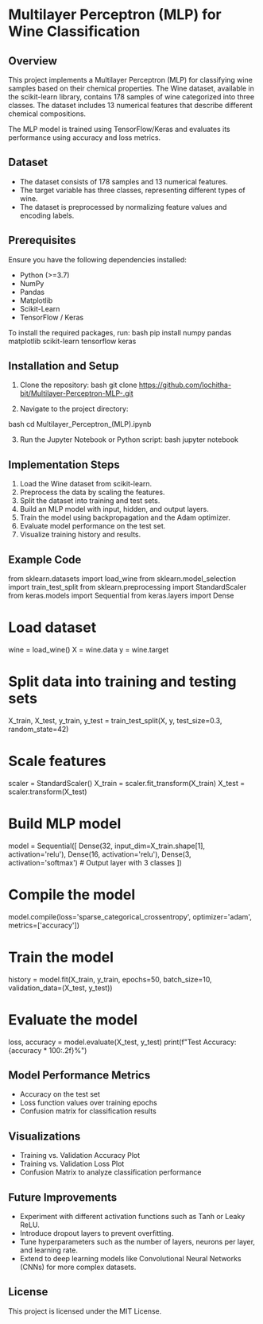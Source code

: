
# Multilayer Perceptron (MLP) for Wine Classification

## Overview
This project implements a Multilayer Perceptron (MLP) for classifying wine samples based on their chemical properties. The Wine dataset, available in the scikit-learn library, contains 178 samples of wine categorized into three classes. The dataset includes 13 numerical features that describe different chemical compositions.

The MLP model is trained using TensorFlow/Keras and evaluates its performance using accuracy and loss metrics.

## Dataset
- The dataset consists of 178 samples and 13 numerical features.
- The target variable has three classes, representing different types of wine.
- The dataset is preprocessed by normalizing feature values and encoding labels.

## Prerequisites
Ensure you have the following dependencies installed:

- Python (>=3.7)
- NumPy
- Pandas
- Matplotlib
- Scikit-Learn
- TensorFlow / Keras

To install the required packages, run:
bash
pip install numpy pandas matplotlib scikit-learn tensorflow keras

## Installation and Setup
1. Clone the repository:
bash
   git clone https://github.com/lochitha-bit/Multilayer-Perceptron-MLP-.git


2. Navigate to the project directory:

bash
   cd Multilayer_Perceptron_(MLP).ipynb


3. Run the Jupyter Notebook or Python script:
bash
   jupyter notebook


## Implementation Steps
1. Load the Wine dataset from scikit-learn.
2. Preprocess the data by scaling the features.
3. Split the dataset into training and test sets.
4. Build an MLP model with input, hidden, and output layers.
5. Train the model using backpropagation and the Adam optimizer.
6. Evaluate model performance on the test set.
7. Visualize training history and results.

## Example Code


from sklearn.datasets import load_wine
from sklearn.model_selection import train_test_split
from sklearn.preprocessing import StandardScaler
from keras.models import Sequential
from keras.layers import Dense

# Load dataset
wine = load_wine()
X = wine.data
y = wine.target

# Split data into training and testing sets
X_train, X_test, y_train, y_test = train_test_split(X, y, test_size=0.3, random_state=42)

# Scale features
scaler = StandardScaler()
X_train = scaler.fit_transform(X_train)
X_test = scaler.transform(X_test)

# Build MLP model
model = Sequential([
    Dense(32, input_dim=X_train.shape[1], activation='relu'),
    Dense(16, activation='relu'),
    Dense(3, activation='softmax')  # Output layer with 3 classes
])

# Compile the model
model.compile(loss='sparse_categorical_crossentropy', optimizer='adam', metrics=['accuracy'])

# Train the model
history = model.fit(X_train, y_train, epochs=50, batch_size=10, validation_data=(X_test, y_test))

# Evaluate the model
loss, accuracy = model.evaluate(X_test, y_test)
print(f"Test Accuracy: {accuracy * 100:.2f}%")


## Model Performance Metrics
- Accuracy on the test set
- Loss function values over training epochs
- Confusion matrix for classification results

## Visualizations
- Training vs. Validation Accuracy Plot
- Training vs. Validation Loss Plot
- Confusion Matrix to analyze classification performance

## Future Improvements
- Experiment with different activation functions such as Tanh or Leaky ReLU.
- Introduce dropout layers to prevent overfitting.
- Tune hyperparameters such as the number of layers, neurons per layer, and learning rate.
- Extend to deep learning models like Convolutional Neural Networks (CNNs) for more complex datasets.

## License
This project is licensed under the MIT License.
